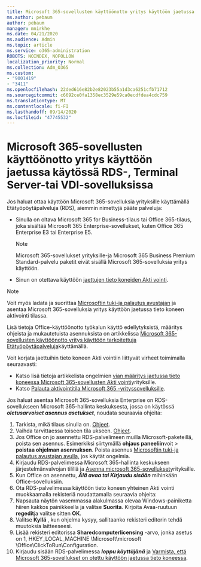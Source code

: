 ```yaml
---
title: Microsoft 365-sovellusten käyttöönotto yritys käyttöön jaetussa käytössä RDS-, Terminal Server-tai VDI-sovelluksissa
ms.author: pebaum
author: pebaum
manager: mnirkhe
ms.date: 04/21/2020
ms.audience: Admin
ms.topic: article
ms.service: o365-administration
ROBOTS: NOINDEX, NOFOLLOW
localization_priority: Normal
ms.collection: Adm_O365
ms.custom:
- "9001419"
- "3411"
ms.openlocfilehash: 22ded616e82b2e82023b55a1d3ca6251cfb71712
ms.sourcegitcommit: c6692ce0fa1358ec3529e59ca0ecdfdea4cdc759
ms.translationtype: MT
ms.contentlocale: fi-FI
ms.lasthandoff: 09/14/2020
ms.locfileid: "47745532"
---
```

# <a name="deploying-microsoft-365-apps-for-enterprise-for-shared-use-on-rds-terminal-server-or-vdi"></a>Microsoft 365-sovellusten käyttöönotto yritys käyttöön jaetussa käytössä RDS-, Terminal Server-tai VDI-sovelluksissa

Jos haluat ottaa käyttöön Microsoft 365-sovelluksia yrityksille käyttämällä Etätyöpöytäpalveluja (RDS), aiemmin nimettyjä pääte palveluja:
- Sinulla on oltava Microsoft 365 for Business-tilaus tai Office 365-tilaus, joka sisältää Microsoft 365 Enterprise-sovellukset, kuten Office 365 Enterprise E3 tai Enterprise E5.
   > [!NOTE] 
   > Microsoft 365-sovellukset yrityksille-ja Microsoft 365 Business Premium Standard-palvelu paketit eivät sisällä Microsoft 365-sovelluksia yritys käyttöön.
- Sinun on otettava käyttöön [jaettujen tieto koneiden Akti vointi](https://docs.microsoft.com/DeployOffice/overview-shared-computer-activation).

> [!NOTE]
> Voit myös ladata ja suorittaa [Microsoftin tuki-ja palautus avustajan](https://aka.ms/SaRA_OfficeSCA_M365Portal) ja asentaa Microsoft 365-sovelluksia yritys käyttöön jaetussa tieto koneen aktivointi tilassa.

Lisä tietoja Office-käyttöönotto työkalun käyttö edellytyksistä, määritys ohjeista ja mukautetuista asennuksista on artikkelissa [Microsoft 365-sovellusten käyttöönotto yritys käyttöön tarkoitettuja Etätyöpöytäpalveluja](https://docs.microsoft.com/DeployOffice/deploy-microsoft-365-apps-remote-desktop-services)käyttämällä.

Voit korjata jaettuihin tieto koneen Akti vointiin liittyvät virheet toimimalla seuraavasti:
- Katso lisä tietoja artikkelista ongelmien [vian määritys jaetussa tieto koneessa Microsoft 365-sovellusten Akti vointi](https://docs.microsoft.com/DeployOffice/troubleshoot-shared-computer-activation)yrityksille.
- Katso [Palauta aktivointitila Microsoft 365 -yrityssovelluksille](https://go.microsoft.com/fwlink/?linkid=2109218).

Jos haluat asentaa Microsoft 365-sovelluksia Enterprise on RDS-sovellukseen Microsoft 365-hallinta keskuksesta, jossa on käytössä ***oletusarvoiset asennus asetukset***, noudata seuraavia ohjeita:

1.    Tarkista, mikä tilaus sinulla on. [Ohjeet](https://docs.microsoft.com/microsoft-365/admin/admin-overview/what-subscription-do-i-have).
2.    Vaihda tarvittaessa toiseen tila ukseen. [Ohjeet](https://docs.microsoft.com/microsoft-365/commerce/subscriptions/switch-to-a-different-plan).
3.    Jos Office on jo asennettu RDS-palvelimeen muilla Microsoft-paketeillä, poista sen asennus. Esimerkiksi siirtymällä **ohjaus paneeliin**voit  >  **poistaa ohjelman asennuksen**. Poista asennus [Microsoftin tuki-ja palautus avustajan avulla,](https://aka.ms/SARA-OfficeUninstall-Alchemy) jos käytät ongelmia.
4.    Kirjaudu RDS-palvelimessa Microsoft 365-hallinta keskukseen järjestelmänvalvojan tilillä ja [Asenna microsoft 365-sovellukset](https://portal.office.com/OLS/MySoftware.aspx)yrityksille.
5.    Kun Office on asennettu, ***Älä avaa tai Kirjaudu sisään*** mihinkään Office-sovelluksiin.
6.    Ota RDS-palvelimessa käyttöön tieto koneen yhteinen Akti vointi muokkaamalla rekisteriä noudattamalla seuraavia ohjeita:
   1. Napsauta näytön vasemmassa alakulmassa olevaa Windows-painiketta hiiren kakkos painikkeella ja valitse **Suorita**. Kirjoita Avaa-ruutuun **regedit**ja valitse sitten **OK**.
   2. Valitse **Kyllä** , kun ohjelma kysyy, sallitaanko rekisteri editorin tehdä muutoksia laitteeseesi.
   3. Lisää rekisteri editorissa **Sharedcomputerlicensing** -arvo, jonka asetus on 1, HKEY_LOCAL_MACHINE \Microsoft\microsoft \Office\ClickToRun\Configuration.
   4. Kirjaudu sisään RDS-palvelimessa ***loppu käyttäjänä*** ja [Varmista, että Microsoft 365-sovellukset on otettu käyttöön jaetussa tieto koneessa](https://docs.microsoft.com/DeployOffice/troubleshoot-shared-computer-activation#verify-that-activation-for-microsoft-365-apps-succeeded).

